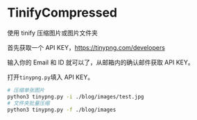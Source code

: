 # TinifyCompressed

使用 tinify 压缩图片或图片文件夹

首先获取一个 API KEY，https://tinypng.com/developers

输入你的 Email 和 ID 就可以了，从邮箱内的确认邮件获取 API KEY。

打开`tinypng.py`填入 API KEY。

```bash
# 压缩单张图片
python3 tinypng.py -i ./blog/images/test.jpg
# 文件夹批量压缩
python3 tinypng.py -f ./blog/images
```
